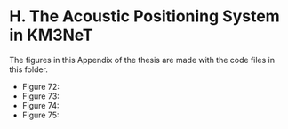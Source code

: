 # H. The Acoustic Positioning System in KM3NeT

The figures in this Appendix of the thesis are made with the code files in this folder.
* Figure 72:
* Figure 73:
* Figure 74:
* Figure 75:
